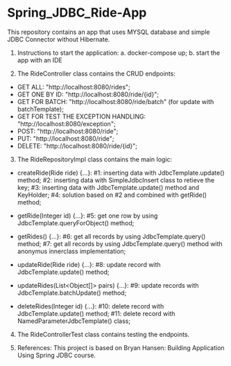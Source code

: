 # Spring_JDBC_Ride-App

This repository contains an app that uses MYSQL database and simple JDBC Connector without Hibernate. 

1. Instructions to start the application:
	a. docker-compose up;
	b. start the app with an IDE

2. The RideController class contains the CRUD endpoints:
- GET ALL: "http://localhost:8080/rides";
- GET ONE BY ID: "http://localhost:8080/ride/{id}"; 
- GET FOR BATCH: "http://localhost:8080/ride/batch" (for update with batchTemplate);
- GET FOR TEST THE EXCEPTION HANDLING: "http://localhost:8080/exception";
- POST:  "http://localhost:8080/ride";
- PUT: "http://localhost:8080/ride";
- DELETE: "http://localhost:8080/ride/{id}";

3. The RideRepositoryImpl class contains the main logic:
- createRide(Ride ride) {...}: 
	#1: inserting data with JdbcTemplate.update() method;
	#2: inserting data with SimpleJdbcInsert class to retieve the key;
	#3: inserting data with JdbcTemplate.update() method and KeyHolder;
	#4: solution based on #2 and combined with getRide() method;

- getRide(Integer id) {...}:
	#5: get one row by using JdbcTemplate.queryForObject() method;

- getRides() {...}:
	#6: get all records by using JdbcTemplate.query() method;
	#7: get all records by using JdbcTemplate.query() method with anonymus innerclass implementation;

- updateRide(Ride ride) {...}:
	#8: update record with JdbcTemplate.update() method;

- updateRides(List<Object[]> pairs) {...}:
	#9: update records with JdbcTemplate.batchUpdate() method;

- deleteRides(Integer id) {...}:
	#10: delete record with JdbcTemplate.update() method;
	#11: delete record with NamedParameterJdbcTemplate() class;

4. The RideControllerTest class contains testing the endpoints. 

5. References:
	This project is based on Bryan Hansen: Building Application Using Spring JDBC course.











